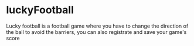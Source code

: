 # luckyFootball
Lucky football is a football game where you have to change the direction of the ball to avoid the barriers, you can also registrate and save your game's score
